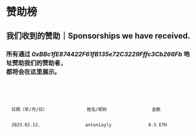# 赞助榜
## 我们收到的赞助｜Sponsorships we have received.

### 所有通过 ***0xBBc1fE874422F61fB135e72C3229Fffc3Cb266Fb*** 地址赞助我们的赞助者，<br>都将会在这里展示。

<br>
<br>
<br>


      日期（年/月/日）               姓名/昵称                 金额
     
      
      2023.02.12.                 antoniayly              0.5 ETH
